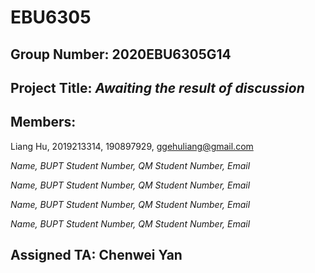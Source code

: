 # EBU6305

## Group Number: 2020EBU6305G14

## Project Title: ***Awaiting the result of discussion***

## Members:

Liang Hu, 2019213314, 190897929, ggehuliang@gmail.com

*Name, BUPT Student Number, QM Student Number, Email*

*Name, BUPT Student Number, QM Student Number, Email*

*Name, BUPT Student Number, QM Student Number, Email*

*Name, BUPT Student Number, QM Student Number, Email*

  ## Assigned TA: Chenwei Yan
